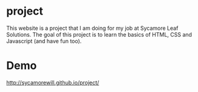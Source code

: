project
=======

This website is a project that I am doing for my job at Sycamore Leaf Solutions. The goal of this project is to learn the basics of HTML, CSS and Javascript (and have fun too). 

Demo
=======

http://sycamorewill.github.io/project/ 
